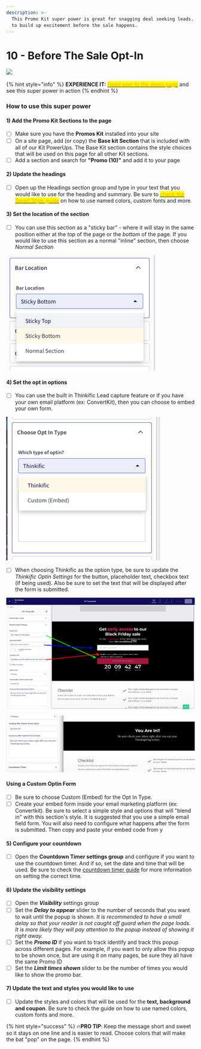 ```yaml
---
description: >-
  This Promo Kit super power is great for snagging deal seeking leads. Use this
  to build up excitement before the sale happens.
---
```


# 10 - Before The Sale Opt-In

![](https://import.cdn.thinkific.com/551340/courses/1542903/10-211107-075051.jpg)

{% hint style="info" %}
**EXPERIENCE IT:** <mark style="color:orange;"></mark> [<mark style="color:orange;">Head over to the demo page</mark>](https://powerupkit.thinkific.com/pages/promos-kit-10-demo) and see this super power in action
{% endhint %}

### How to use this super power

#### 1) Add the Promo Kit Sections to the page

* [ ] Make sure you have the **Promos Kit** installed into your site
* [ ] On a site page, add (or copy) the **Base kit Section** that is included with all of our Kit PowerUps. The Base Kit section contains the style choices that will be used on this page for all other Kit sections.&#x20;
* [ ] Add a section and search for **"Promo (10)"** and add it to your page

#### 2) Update the headings

* [ ] Open up the Headings section group and type in your text that you would like to use for the heading and summary. Be sure to [<mark style="color:orange;">check the Smart Style guide</mark>](../../kit-usage-guides/smart-settings/smart-style.md) on how to use named colors, custom fonts and more.&#x20;

#### 3) Set the location of the section

* [ ] You can use this section as a "sticky bar" - where it will stay in the same position either at the _top_ of the page or the _bottom_ of the page. If you would like to use this section as a normal "inline" section, then choose _Normal Section_

![](<../../.gitbook/assets/Screen Shot 2021-11-05 at 10.06.49 AM.png>)

####

#### 4) Set the opt in options

* [ ] You can use the built in Thinkific Lead capture feature or if you have your own email platform (ex: ConvertKit), then you can choose to embed your own form.

![](<../../.gitbook/assets/Screen Shot 2021-11-05 at 10.10.50 AM.png>)

* [ ] When choosing Thinkific as the option type, be sure to update the _Thinkific Optin Settings_ for the button, placeholder text, checkbox text (if being used). Also be sure to set the text that will be displayed after the form is submitted.

![](<../../.gitbook/assets/Site-Builder-Thinkific - 2021-11-05T101848.503 (1).png>)

![](<../../.gitbook/assets/Screen Shot 2021-11-05 at 10.25.51 AM.png>)

#### Using a Custom Optin Form

* [ ] Be sure to choose Custom (Embed) for the Opt In Type.
* [ ] Create your embed form inside your email marketing platform (ex: Convertkit). Be sure to select a simple style and options that will "blend in" with this section's style. It is suggested that you use a simple email field form. You will also need to configure what happens after the form is submitted. Then copy and paste your embed code from y

####

#### 5) Configure your countdown

* [ ] Open the **Countdown Timer settings group** and configure if you want to use the countdown timer. And if so, set the date and time that will be used. Be sure to check the [countdown timer guide](../../kit-usage-guides/popups-timers-and-exit-intents/using-a-countdown-timer.md) for more information on setting the correct time.

#### 6) Update the visibility settings

* [ ] Open the _**Visibility**_ settings group
* [ ] Set the _**Delay to appear**_ slider to the number of seconds that you want to wait until the popup is shown. _It is recommended to have a small delay so that your reader is not caught off guard when the page loads. It is more likely they will pay attention to the popup instead of showing it right away._
* [ ] Set the _**Promo ID**_ if you want to track identify and track this popup across different pages. For example, if you want to only allow this popup to be shown once, but are using it on many pages, be sure they all have the same Promo ID
* [ ] Set the _**Limit times shown**_ slider to be the number of times you would like to show the promo bar.

#### 7) Update the text and styles you would like to use

* [ ] Update the styles and colors that will be used for the **text, background and coupon**. Be sure to check the guide on how to use named colors, custom fonts and more.&#x20;



{% hint style="success" %}
🔥**PRO TIP**: Keep the message short and sweet so it stays on one line and is easier to read. Choose colors that will make the bat "pop" on the page.
{% endhint %}

